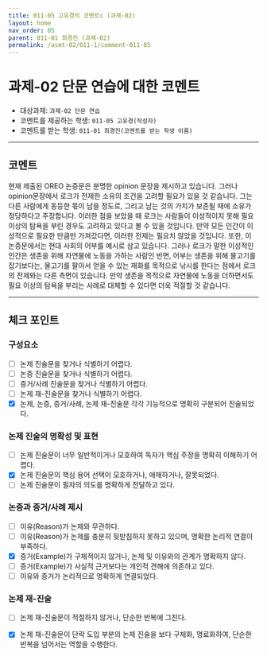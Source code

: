 ```yaml
---
title: 011-05 고유경의 코멘트c (과제-02) 
layout: home
nav_order: 05
parent: 011-01 최경진 (과제-02)
permalink: /asmt-02/011-1/comment-011-05
---
```


# 과제-02 단문 연습에 대한 코멘트

- 대상과제: `과제-02 단문 연습`
- 코멘트를 제공하는 학생: `011-05 고유경(작성자)` 
- 코멘트를 받는 학생: `011-01 최경진(코멘트를 받는 학생 이름)`

---

## 코멘트

현재 제출된 OREO 논증문은 분명한 opinion 문장을 제시하고 있습니다. 그러나 opinion문장에서 로크가 전제한 소유의 조건을 고려할 필요가 있을 것 같습니다. 그는 다른 사람에게 동등한 몫이 남을 정도로, 그리고 남는 것의 가치가 보존될 때에 소유가 정당하다고 주장합니다. 이러한 점을 보았을 때 로크는 사람들이 이성적이지 못해 필요 이상의 탐욕을 부린 경우도 고려하고 있다고 볼 수 있을 것입니다. 만약 모든 인간이 이성적으로 필요한 만큼만 가져갔다면, 이러한 전제는 필요치 않았을 것입니다.
또한, 이 논증문에서는 현대 사회의 어부를 예시로 삼고 있습니다. 그러나 로크가 말한 이성적인 인간은 생존을 위해 자연물에 노동을 가하는 사람인 반면, 어부는 생존을 위해 물고기를 잡기보다는, 물고기를 팔아서 얻을 수 있는 재화를 목적으로 낚시를 한다는 점에서 로크의 전제와는 다른 측면이 있습니다. 만약 생존을 목적으로 자연물에 노동을 더하면서도 필요 이상의 탐욕을 부리는 사례로 대체할 수 있다면 더욱 적절할 것 같습니다.

---

## 체크 포인트

### **구성요소**
- [ ] 논제 진술문을 찾거나 식별하기 어렵다.
- [ ] 논증 진술문을 찾거나 식별하기 어렵다.
- [ ] 증거/사례 진술문을 찾거나 식별하기 어렵다.
- [ ] 논제 재-진술문을 찾거나 식별하기 어렵다.
- [x] 논제, 논증, 증거/사례, 논제 재-진술문 각각 기능적으로 명확히 구분되어 진술되었다.

### **논제 진술의 명확성 및 표현**  
- [ ] 논제 진술문이 너무 일반적이거나 모호하여 독자가 핵심 주장을 명확히 이해하기 어렵다.  
- [x] 논제 진술문의 핵심 용어 선택이 모호하거나, 애매하거나, 잘못되었다.  
- [ ] 논제 진술문이 필자의 의도를 명확하게 전달하고 있다.  

### **논증과 증거/사례 제시**  
- [ ] 이유(Reason)가 논제와 무관하다.
- [ ] 이유(Reason)가 논제를 충분히 뒷받침하지 못하고 있으며, 명확한 논리적 연결이 부족하다.  
- [x] 증거(Example)가 구체적이지 않거나, 논제 및 이유와의 관계가 명확하지 않다. 
- [ ] 증거(Example)가 사실적 근거보다는 개인적 견해에 의존하고 있다.  
- [ ] 이유와 증거가 논리적으로 명확하게 연결되었다.  

### **논제 재-진술**  
- [ ] 논제 재-진술문이 적절하지 않거나, 단순한 반복에 그친다.   
- [x] 논제 재-진술문이 단락 도입 부분의 논제 진술을 보다 구체화, 명료화하여, 단순한 반복을 넘어서는 역할을 수행한다.  

